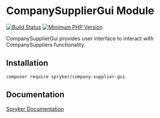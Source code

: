 # CompanySupplierGui Module
[![Build Status](https://travis-ci.org/spryker/company-supplier-gui.svg)](https://travis-ci.org/spryker/company-supplier-gui)
[![Minimum PHP Version](https://img.shields.io/badge/php-%3E%3D%207.3-8892BF.svg)](https://php.net/)

CompanySupplierGui provides user interface to interact with CompanySuppliers functionality.

## Installation

```
composer require spryker/company-supplier-gui
```

## Documentation

[Spryker Documentation](https://academy.spryker.com/developing_with_spryker/module_guide/modules.html)

